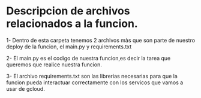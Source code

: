 # Descripcion de archivos relacionados a la funcion.

1- Dentro de esta carpeta tenemos 2 archivos màs que son parte de nuestro deploy de la funcion, el main.py y requirements.txt

2- El main.py es el codigo de nuestra funcion,es decir la tarea que queremos que realice nuestra funcion.

3- El archivo requirements.txt son las librerias necesarias para que la funcion pueda interactuar correctamente con los servicos que vamos a usar de gcloud.